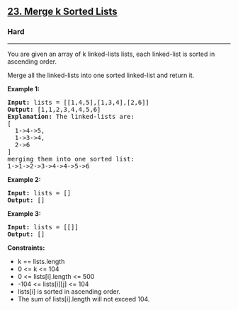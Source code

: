 <h2><a href="https://leetcode.com/problems/merge-k-sorted-lists/description/">23. Merge k Sorted Lists</a></h2>
<h3>Hard</h3>
<hr>
<p>You are given an array of k linked-lists lists, each linked-list is sorted in ascending order.</p>
<p>Merge all the linked-lists into one sorted linked-list and return it.</p>
<p><strong>Example 1:</strong></p>
<pre>
<strong>Input:</strong> lists = [[1,4,5],[1,3,4],[2,6]]
<strong>Output:</strong> [1,1,2,3,4,4,5,6]
<strong>Explanation:</strong> The linked-lists are:
[
  1->4->5,
  1->3->4,
  2->6
]
merging them into one sorted list:
1->1->2->3->4->4->5->6
</pre>
<p><strong>Example 2:</strong></p>
<pre>
<strong>Input:</strong> lists = []
<strong>Output:</strong> []
</pre>
<p><strong>Example 3:</strong></p>
<pre>
<strong>Input:</strong> lists = [[]]
<strong>Output:</strong> []
</pre>
<p><strong>Constraints:</strong></p>
<ul>
  <li>k == lists.length</li>
  <li>0 <= k <= 104</li>
  <li>0 <= lists[i].length <= 500</li>
  <li>-104 <= lists[i][j] <= 104</li>
  <li>lists[i] is sorted in ascending order.</li>
  <li>The sum of lists[i].length will not exceed 104.</li>
</ul>
